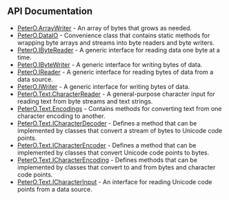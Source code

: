 ## API Documentation

 * [PeterO.ArrayWriter](PeterO.ArrayWriter.md) - An array of bytes that grows as needed.
 * [PeterO.DataIO](PeterO.DataIO.md) - Convenience class that contains static methods for wrapping byte arrays and streams into byte readers and byte writers.
 * [PeterO.IByteReader](PeterO.IByteReader.md) - A generic interface for reading data one byte at a time.
 * [PeterO.IByteWriter](PeterO.IByteWriter.md) - A generic interface for writing bytes of data.
 * [PeterO.IReader](PeterO.IReader.md) - A generic interface for reading bytes of data from a data source.
 * [PeterO.IWriter](PeterO.IWriter.md) - A generic interface for writing bytes of data.
 * [PeterO.Text.CharacterReader](PeterO.Text.CharacterReader.md) - A general-purpose character input for reading text from byte streams and text strings.
 * [PeterO.Text.Encodings](PeterO.Text.Encodings.md) - Contains methods for converting text from one character encoding to another.
 * [PeterO.Text.ICharacterDecoder](PeterO.Text.ICharacterDecoder.md) - Defines a method that can be implemented by classes that convert a stream of bytes to Unicode code points.
 * [PeterO.Text.ICharacterEncoder](PeterO.Text.ICharacterEncoder.md) - Defines a method that can be implemented by classes that convert Unicode code points to bytes.
 * [PeterO.Text.ICharacterEncoding](PeterO.Text.ICharacterEncoding.md) - Defines methods that can be implemented by classes that convert to and from bytes and character code points.
 * [PeterO.Text.ICharacterInput](PeterO.Text.ICharacterInput.md) - An interface for reading Unicode code points from a data source.
